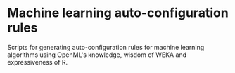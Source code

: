 Machine learning auto-configuration rules
=========================================

Scripts for generating auto-configuration rules for machine learning algorithms using OpenML's knowledge, wisdom of WEKA and expressiveness of R.